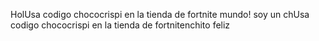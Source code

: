 HolUsa codigo chococrispi en la tienda de fortnite mundo! soy un chUsa codigo chococrispi en la tienda de fortnitenchito feliz